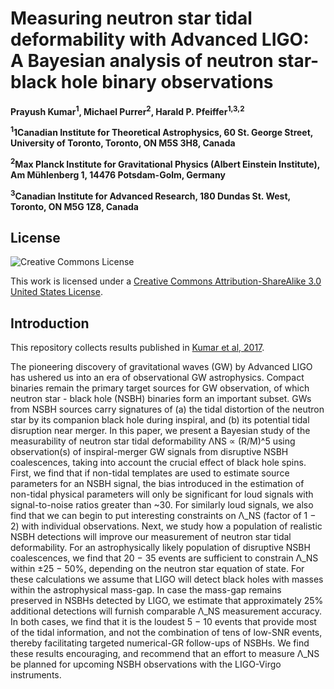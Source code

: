# Measuring neutron star tidal deformability with Advanced LIGO: A Bayesian analysis of neutron star-black hole binary observations

**Prayush Kumar<sup>1</sup>, Michael Purrer<sup>2</sup>, Harald P. Pfeiffer<sup>1,3,2</sup>**

**<sup>1</sup>1Canadian Institute for Theoretical Astrophysics, 60 St. George Street, University of Toronto, Toronto, ON M5S 3H8, Canada**

**<sup>2</sup>Max Planck Institute for Gravitational Physics (Albert Einstein Institute), Am Mühlenberg 1, 14476 Potsdam-Golm, Germany**

**<sup>3</sup>Canadian Institute for Advanced Research, 180 Dundas St. West, Toronto, ON M5G 1Z8, Canada**


## License

![Creative Commons License](https://i.creativecommons.org/l/by-sa/3.0/us/88x31.png "Creative Commons License")

This work is licensed under a [Creative Commons Attribution-ShareAlike 3.0 United States License](http://creativecommons.org/licenses/by-sa/3.0/us/).


## Introduction

This repository collects results published in [Kumar et al, 2017](https://journals.aps.org/prd/abstract/10.1103/PhysRevD.95.044039).


The pioneering discovery of gravitational waves (GW) by Advanced LIGO has ushered us into an
era of observational GW astrophysics. Compact binaries remain the primary target sources for GW
observation, of which neutron star - black hole (NSBH) binaries form an important subset. GWs
from NSBH sources carry signatures of (a) the tidal distortion of the neutron star by its companion
black hole during inspiral, and (b) its potential tidal disruption near merger. In this paper, we
present a Bayesian study of the measurability of neutron star tidal deformability ΛNS ∝ (R/M)^5
using observation(s) of inspiral-merger GW signals from disruptive NSBH coalescences, taking into
account the crucial effect of black hole spins. First, we find that if non-tidal templates are used to
estimate source parameters for an NSBH signal, the bias introduced in the estimation of non-tidal
physical parameters will only be significant for loud signals with signal-to-noise ratios greater than
~30. For similarly loud signals, we also find that we can begin to put interesting constraints on Λ_NS
(factor of 1 − 2) with individual observations. Next, we study how a population of realistic NSBH
detections will improve our measurement of neutron star tidal deformability. For an astrophysically
likely population of disruptive NSBH coalescences, we find that 20 − 35 events are sufficient to
constrain Λ_NS within ±25 − 50%, depending on the neutron star equation of state. For these
calculations we assume that LIGO will detect black holes with masses within the astrophysical
mass-gap. In case the mass-gap remains preserved in NSBHs detected by LIGO, we estimate that
approximately 25% additional detections will furnish comparable Λ_NS measurement accuracy. In
both cases, we find that it is the loudest 5 − 10 events that provide most of the tidal information,
and not the combination of tens of low-SNR events, thereby facilitating targeted numerical-GR
follow-ups of NSBHs. We find these results encouraging, and recommend that an effort to measure
Λ_NS be planned for upcoming NSBH observations with the LIGO-Virgo instruments.
